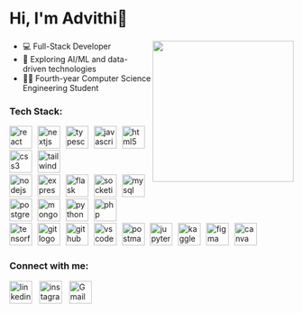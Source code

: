 # Hi, I'm Advithi👋
###

<img align="right" height="250" src="https://octodex.github.com/images/securitocat.png"  />

###
<ul>
  <li>💻 Full-Stack Developer</li>
  <li>🤖 Exploring AI/ML and data-driven technologies</li>
  <li>👩‍🎓 Fourth-year Computer Science Engineering Student</li>
</ul>

### Tech Stack:
<div id="frontend" align="left">
  <img src="https://cdn.jsdelivr.net/gh/devicons/devicon/icons/react/react-original.svg" height="40" width="40" alt="react logo"  />
  <img width="2" />
  <img src="https://cdn.jsdelivr.net/gh/devicons/devicon/icons/nextjs/nextjs-original.svg" height="40" width="40" alt="nextjs logo"  />
  <img width="2" />
  <img src="https://cdn.jsdelivr.net/gh/devicons/devicon/icons/typescript/typescript-original.svg" height="40" width="40" alt="typescript logo"  />
  <img width="2" />
  <img src="https://cdn.jsdelivr.net/gh/devicons/devicon/icons/javascript/javascript-original.svg" height="40" width="40" alt="javascript logo"  />
  <img width="2" />
  <img src="https://cdn.jsdelivr.net/gh/devicons/devicon/icons/html5/html5-original.svg" height="40" width="40" alt="html5 logo"  />
  <img width="2" />
  <img src="https://cdn.jsdelivr.net/gh/devicons/devicon/icons/css3/css3-original.svg" height="40" width="40" alt="css3 logo"  />
  <img width="2" />
  <img src="https://cdn.jsdelivr.net/gh/devicons/devicon/icons/tailwindcss/tailwindcss-original-wordmark.svg" height="40" width="40" alt="tailwindcss logo"  />
</div>


<div id="backend & database" align="left">
  <img src="https://cdn.jsdelivr.net/gh/devicons/devicon/icons/nodejs/nodejs-original.svg" height="40" width="40" alt="nodejs logo"  />
  <img width="2" />
  <img src="https://skillicons.dev/icons?i=express" height="40" width="40" alt="express logo"  />
  <img width="2" />
  <img src="https://skillicons.dev/icons?i=flask" height="40" width="40" alt="flask logo"  />
  <img width="2" />
  <img src="https://cdn.jsdelivr.net/gh/devicons/devicon/icons/socketio/socketio-original.svg" height="40" width="40" alt="socketio logo"  />
  <img width="2" />
  <img src="https://cdn.simpleicons.org/mysql/4479A1" height="40" width="40" alt="mysql logo"  />
  <img width="2" />
  <img src="https://cdn.simpleicons.org/postgresql/4169E1" height="40" width="40" alt="postgresql logo"  />
  <img width="2" />
  <img src="https://cdn.simpleicons.org/mongodb/47A248" height="40" width="40" alt="mongodb logo"  />
  <img width="2" />
  <img src="https://cdn.jsdelivr.net/gh/devicons/devicon/icons/python/python-original.svg" height="40" width="40" alt="python logo"  />
  <img width="2" />
  <img src="https://cdn.simpleicons.org/php/777BB4" height="40" width="40" alt="php logo"  />
</div>
</div>

<div id="tech & tools " align="left">
  <img src="https://cdn.jsdelivr.net/gh/devicons/devicon/icons/tensorflow/tensorflow-original.svg" height="40" width="40" alt="tensorflow logo"  />
  <img width="2" />
  <img src="https://cdn.simpleicons.org/git/F05032" height="40" width="40" alt="git logo"  />
  <img width="2" />
  <img src="https://skillicons.dev/icons?i=github" height="40" width="40" alt="github logo"  />
  <img width="2" />
  <img src="https://cdn.jsdelivr.net/gh/devicons/devicon/icons/vscode/vscode-original.svg" height="40" width="40" alt="vscode logo"  />
  <img width="2" />
  <img src="https://cdn.simpleicons.org/postman/FF6C37" height="40" width="40" alt="postman logo"  />
  <img width="2" />
  <img src="https://cdn.simpleicons.org/jupyter/F37626" height="40" width="40" alt="jupyter logo"  />
  <img width="2" />
  <img src="https://cdn.simpleicons.org/kaggle/20BEFF" height="40" width="40" alt="kaggle logo"  />
  <img width="2" />
  <img src="https://cdn.jsdelivr.net/gh/devicons/devicon/icons/figma/figma-original.svg" height="40" width="40" alt="figma logo"  />
  <img width="2" />
  <img src="https://cdn.simpleicons.org/canva/00C4CC" height="40" width="40" alt="canva logo"  />
</div>


### Connect with me:
<div align="left">
  <a href="https://www.linkedin.com/in/advithi-alva" target="_blank" rel="noreferrer"><img src="https://cdn.jsdelivr.net/gh/devicons/devicon/icons/linkedin/linkedin-original.svg" height="40" width="40" alt="linkedin logo"/></a>
  <img width="5" />
  <a href="https://www.instagram.com/advithialva" target="_blank" rel="noreferrer"><img src="https://skillicons.dev/icons?i=instagram" height="40" width="40" alt="instagram logo" /></a>
  <img width="5" />
  <a href="mailto:advithialva@gmail.com" target="_blank" rel="noreferrer"><img src="https://skillicons.dev/icons?i=gmail" alt="Gmail" height="40" width="40" /></a>
</div>
